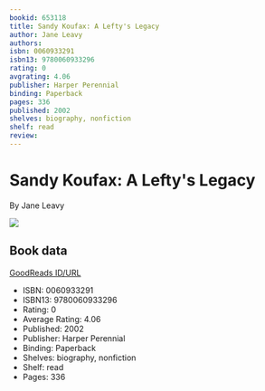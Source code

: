 ```yaml
---
bookid: 653118
title: Sandy Koufax: A Lefty's Legacy
author: Jane Leavy
authors: 
isbn: 0060933291
isbn13: 9780060933296
rating: 0
avgrating: 4.06
publisher: Harper Perennial
binding: Paperback
pages: 336
published: 2002
shelves: biography, nonfiction
shelf: read
review: 
---
```


# Sandy Koufax: A Lefty's Legacy

By Jane Leavy

![](https://i.gr-assets.com/images/S/compressed.photo.goodreads.com/books/1347946591l/653118.jpg)

## Book data

[GoodReads ID/URL](https://www.goodreads.com/book/show/653118)

- ISBN: 0060933291
- ISBN13: 9780060933296
- Rating: 0
- Average Rating: 4.06
- Published: 2002
- Publisher: Harper Perennial
- Binding: Paperback
- Shelves: biography, nonfiction
- Shelf: read
- Pages: 336

